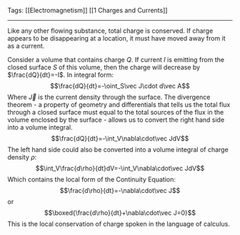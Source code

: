 Tags: [[Electromagnetism]] [[1 Charges and Currents]]
___
Like any other flowing substance, total charge is conserved. If charge appears to be disappearing at a location, it must have moved away from it as a current. 

Consider a volume that contains charge $Q$. If current $I$ is emitting from the closed surface $S$ of this volume, then the charge will decrease by $\frac{dQ}{dt}=-I$. In integral form:
$$\frac{dQ}{dt}=-\oint_S\vec J\cdot d\vec A$$
Where $\vec J$ is the current density through the surface. The divergence theorem - a property of geometry and differentials that tells us the total flux through a closed surface must equal to the total sources of the flux in the volume enclosed by the surface - allows us to convert the right hand side into a volume integral. 
$$\frac{dQ}{dt}=-\int_V\nabla\cdot\vec JdV$$
The left hand side could also be converted into a volume integral of charge density $\rho$:
$$\int_V\frac{d\rho}{dt}dV=-\int_V\nabla\cdot\vec JdV$$
Which contains the local form of the Continuity Equation:
$$\frac{d\rho}{dt}=-\nabla\cdot\vec J$$
or
$$\boxed{\frac{d\rho}{dt}+\nabla\cdot\vec J=0}$$
This is the local conservation of charge spoken in the language of calculus. 